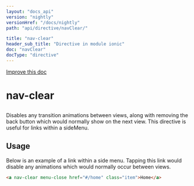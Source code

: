 ```yaml
---
layout: "docs_api"
version: "nightly"
versionHref: "/docs/nightly"
path: "api/directive/navClear/"

title: "nav-clear"
header_sub_title: "Directive in module ionic"
doc: "navClear"
docType: "directive"
---
```


<div class="improve-docs">
  <a href='http://github.com/driftyco/ionic/edit/master/js/ext/angular/src/directive/ionicViewState.js#L282'>
    Improve this doc
  </a>
</div>




<h1 class="api-title">

  nav-clear



</h1>





Disables any transition animations between views, along with removing the back
button which would normally show on the next view. This directive is useful for
links within a sideMenu.








  
<h2 id="usage">Usage</h2>
  
Below is an example of a link within a side menu. Tapping this link would disable
any animations which would normally occur between views.

```html
<a nav-clear menu-close href="#/home" class="item">Home</a>
```
  
  

  





